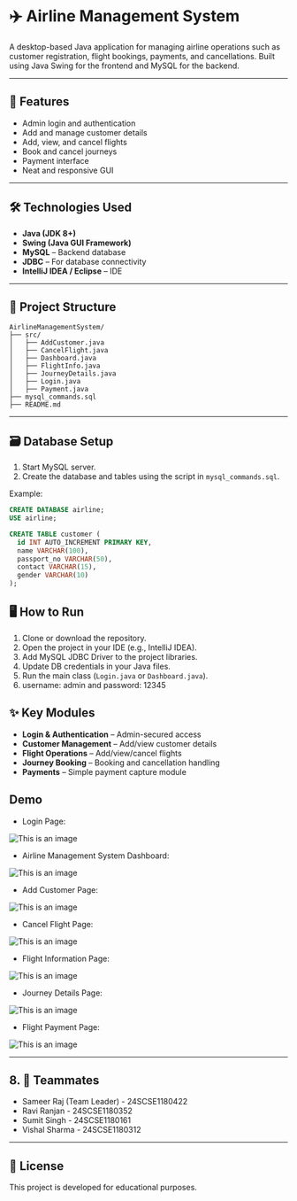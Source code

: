 # ✈️ Airline Management System

A desktop-based Java application for managing airline operations such as customer registration, flight bookings, payments, and cancellations. Built using Java Swing for the frontend and MySQL for the backend.

---

## 🚀 Features

- Admin login and authentication
- Add and manage customer details
- Add, view, and cancel flights
- Book and cancel journeys
- Payment interface
- Neat and responsive GUI

---

## 🛠 Technologies Used

- **Java (JDK 8+)**
- **Swing (Java GUI Framework)**
- **MySQL** – Backend database
- **JDBC** – For database connectivity
- **IntelliJ IDEA / Eclipse** – IDE

---

## 📁 Project Structure

```
AirlineManagementSystem/
├── src/
│   ├── AddCustomer.java
│   ├── CancelFlight.java
│   ├── Dashboard.java
│   ├── FlightInfo.java
│   ├── JourneyDetails.java
│   ├── Login.java
│   ├── Payment.java
├── mysql_commands.sql
├── README.md
```

---

## 🗃 Database Setup

1. Start MySQL server.
2. Create the database and tables using the script in `mysql_commands.sql`.

Example:
```sql
CREATE DATABASE airline;
USE airline;

CREATE TABLE customer (
  id INT AUTO_INCREMENT PRIMARY KEY,
  name VARCHAR(100),
  passport_no VARCHAR(50),
  contact VARCHAR(15),
  gender VARCHAR(10)
);
```


## 🖥 How to Run

1. Clone or download the repository.
2. Open the project in your IDE (e.g., IntelliJ IDEA).
3. Add MySQL JDBC Driver to the project libraries.
4. Update DB credentials in your Java files.
5. Run the main class (`Login.java` or `Dashboard.java`).
6. username: admin and password: 12345

   
## ✨ Key Modules
- **Login & Authentication** – Admin-secured access
- **Customer Management** – Add/view customer details
- **Flight Operations** – Add/view/cancel flights
- **Journey Booking** – Booking and cancellation handling
- **Payments** – Simple payment capture module


 ##  Demo

- Login Page:

![This is an image](src/screenshot/login.png)

- Airline Management System Dashboard:

![This is an image](src/screenshot/dashboard.png)

- Add Customer Page:

![This is an image](src/screenshot/add_customer.png)

- Cancel Flight Page:

![This is an image](src/screenshot/cancel.png)

- Flight Information Page:

![This is an image](src/screenshot/flight_info.png)

- Journey Details Page:

![This is an image](src/screenshot/journey_details.png)

- Flight Payment Page:

![This is an image](src/screenshot/payment.png)

---

## 8. 📧 Teammates

- Sameer Raj (Team Leader) - 24SCSE1180422
- Ravi Ranjan              - 24SCSE1180352
- Sumit Singh              - 24SCSE1180161
- Vishal Sharma            - 24SCSE1180312

---

## 📄 License

This project is developed for educational purposes.
